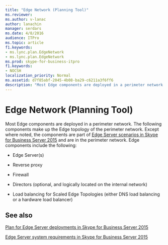 ```yaml
---
title: "Edge Network (Planning Tool)"
ms.reviewer: 
ms.author: v-lanac
author: lanachin
manager: serdars
ms.date: 4/8/2016
audience: ITPro
ms.topic: article
f1.keywords:
- ms.lync.plan.EdgeNetwork
- ms.lync.plan.EdgeNetwork
ms.prod: skype-for-business-itpro
f1.keywords:
- NOCSH
localization_priority: Normal
ms.assetid: d7f85abf-2045-4b08-ba29-c6211a3f6ff6
description: "Most Edge components are deployed in a perimeter network. The following components make up the Edge topology of the perimeter network. Except where noted, the components are part of Edge Server scenarios in Skype for Business Server 2015 and are in the perimeter network. Edge components include the following:"
---
```


# Edge Network (Planning Tool)
 
Most Edge components are deployed in a perimeter network. The following components make up the Edge topology of the perimeter network. Except where noted, the components are part of [Edge Server scenarios in Skype for Business Server 2015](../../plan-your-deployment/edge-server-deployments/scenarios.md) and are in the perimeter network. Edge components include the following:
  
- Edge Server(s)
    
- Reverse proxy
    
- Firewall
    
- Directors (optional, and logically located on the internal network)
    
- Load balancing for Scaled Edge Topologies (either DNS load balancing or a hardware load balancer)
    
## See also

[Plan for Edge Server deployments in Skype for Business Server 2015](../../plan-your-deployment/edge-server-deployments/edge-server-deployments.md)
  
[Edge Server system requirements in Skype for Business Server 2015](../../plan-your-deployment/edge-server-deployments/system-requirements.md)
